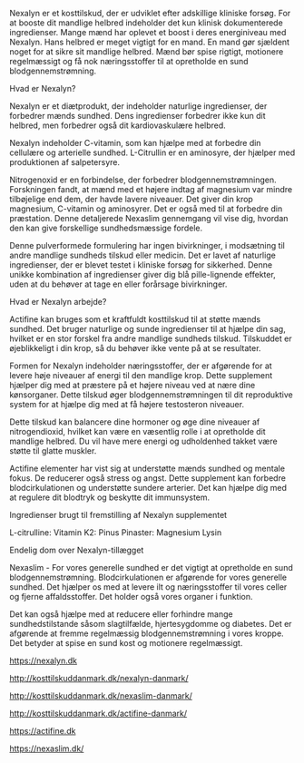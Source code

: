 Nexalyn er et kosttilskud, der er udviklet efter adskillige kliniske forsøg. For at booste dit mandlige helbred indeholder det kun klinisk dokumenterede ingredienser. Mange mænd har oplevet et boost i deres energiniveau med Nexalyn. Hans helbred er meget vigtigt for en mand. En mand gør sjældent noget for at sikre sit mandlige helbred. Mænd bør spise rigtigt, motionere regelmæssigt og få nok næringsstoffer til at opretholde en sund blodgennemstrømning.

Hvad er Nexalyn?

Nexalyn er et diætprodukt, der indeholder naturlige ingredienser, der forbedrer mænds sundhed. Dens ingredienser forbedrer ikke kun dit helbred, men forbedrer også dit kardiovaskulære helbred.

Nexalyn indeholder C-vitamin, som kan hjælpe med at forbedre din cellulære og arterielle sundhed. L-Citrullin er en aminosyre, der hjælper med produktionen af salpetersyre.

Nitrogenoxid er en forbindelse, der forbedrer blodgennemstrømningen. Forskningen fandt, at mænd med et højere indtag af magnesium var mindre tilbøjelige end dem, der havde lavere niveauer. Det giver din krop magnesium, C-vitamin og aminosyrer. Det er også med til at forbedre din præstation. Denne detaljerede Nexaslim gennemgang vil vise dig, hvordan den kan give forskellige sundhedsmæssige fordele.

Denne pulverformede formulering har ingen bivirkninger, i modsætning til andre mandlige sundheds tilskud eller medicin. Det er lavet af naturlige ingredienser, der er blevet testet i kliniske forsøg for sikkerhed. Denne unikke kombination af ingredienser giver dig blå pille-lignende effekter, uden at du behøver at tage en eller forårsage bivirkninger.

Hvad er Nexalyn arbejde?

Actifine kan bruges som et kraftfuldt kosttilskud til at støtte mænds sundhed. Det bruger naturlige og sunde ingredienser til at hjælpe din sag, hvilket er en stor forskel fra andre mandlige sundheds tilskud. Tilskuddet er øjeblikkeligt i din krop, så du behøver ikke vente på at se resultater.

Formen for Nexalyn indeholder næringsstoffer, der er afgørende for at levere høje niveauer af energi til den mandlige krop. Dette supplement hjælper dig med at præstere på et højere niveau ved at nære dine kønsorganer. Dette tilskud øger blodgennemstrømningen til dit reproduktive system for at hjælpe dig med at få højere testosteron niveauer.

Dette tilskud kan balancere dine hormoner og øge dine niveauer af nitrogendioxid, hvilket kan være en væsentlig rolle i at opretholde dit mandlige helbred. Du vil have mere energi og udholdenhed takket være støtte til glatte muskler.

Actifine elementer har vist sig at understøtte mænds sundhed og mentale fokus. De reducerer også stress og angst. Dette supplement kan forbedre blodcirkulationen og understøtte sundere arterier. Det kan hjælpe dig med at regulere dit blodtryk og beskytte dit immunsystem.

Ingredienser brugt til fremstilling af Nexalyn supplementet

L-citrulline:
Vitamin K2:
Pinus Pinaster:
Magnesium
Lysin

Endelig dom over Nexalyn-tillægget

Nexaslim - For vores generelle sundhed er det vigtigt at opretholde en sund blodgennemstrømning. Blodcirkulationen er afgørende for vores generelle sundhed. Det hjælper os med at levere ilt og næringsstoffer til vores celler og fjerne affaldsstoffer. Det holder også vores organer i funktion.

Det kan også hjælpe med at reducere eller forhindre mange sundhedstilstande såsom slagtilfælde, hjertesygdomme og diabetes. Det er afgørende at fremme regelmæssig blodgennemstrømning i vores kroppe. Det betyder at spise en sund kost og motionere regelmæssigt.

https://nexalyn.dk

http://kosttilskuddanmark.dk/nexalyn-danmark/

http://kosttilskuddanmark.dk/nexaslim-danmark/

http://kosttilskuddanmark.dk/actifine-danmark/

https://actifine.dk

https://nexaslim.dk/

